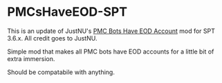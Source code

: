 # PMCsHaveEOD-SPT

This is an update of JustNU's [PMC Bots Have EOD Account](https://hub.sp-tarkov.com/files/file/991-pmc-bots-have-eod-account/) mod for SPT 3.6.x. All credit goes to JustNU.

Simple mod that makes all PMC bots have EOD accounts for a little bit of extra immersion.

Should be compatabile with anything.
